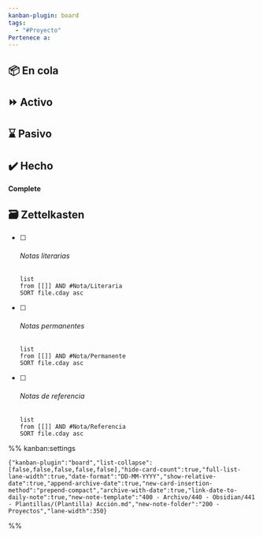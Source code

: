 ```yaml
---
kanban-plugin: board
tags:
  - "#Proyecto"
Pertenece a:
---
```


## 📦 En cola



## ⏩ Activo



## ⌛️ Pasivo



## ✔️  Hecho

**Complete**


## 🗃 Zettelkasten

- [ ] ###### Notas literarias
	```dataview
	list
	from [[]] AND #Nota/Literaria 
	SORT file.cday asc
	```
- [ ] ###### Notas permanentes
	```dataview
	list
	from [[]] AND #Nota/Permanente  
	SORT file.cday asc
	```
- [ ] ###### Notas de referencia
	```dataview
	list
	from [[]] AND #Nota/Referencia 
	SORT file.cday asc
	```




%% kanban:settings
```
{"kanban-plugin":"board","list-collapse":[false,false,false,false,false],"hide-card-count":true,"full-list-lane-width":true,"date-format":"DD-MM-YYYY","show-relative-date":true,"append-archive-date":true,"new-card-insertion-method":"prepend-compact","archive-with-date":true,"link-date-to-daily-note":true,"new-note-template":"400 - Archivo/440 - Obsidian/441 - Plantillas/(Plantilla) Acción.md","new-note-folder":"200 - Proyectos","lane-width":350}
```
%%